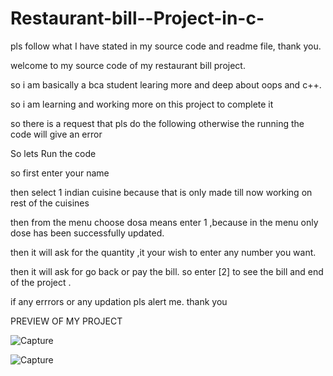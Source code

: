 # Restaurant-bill--Project-in-c-
pls follow what I have stated in my source code and readme file, thank you.


welcome to my source code of my restaurant bill project.

so i am basically a bca student learing more and deep about oops and c++.

so i am learning and working more on this project to complete it 

so there is a request that pls do the following otherwise the running the code will give an error

So lets Run the code

so first enter your name 

then select 1 indian cuisine  because that is only made till now working on rest of the 
cuisines 

then from the menu choose dosa means enter 1 ,because in the menu only dose has been 
successfully updated.

then it will ask for the quantity ,it your wish to enter any number you want.

then it will ask for go back or pay the bill. so enter [2] to see the bill
and end of the project .

if any errrors or any updation pls alert me.
thank you

PREVIEW OF MY PROJECT 


![Capture](https://user-images.githubusercontent.com/91976876/190955341-c7e36ef5-47d8-44fd-aa7d-215521deeaaa.PNG)

![Capture](https://user-images.githubusercontent.com/91976876/190955633-157ca741-1f1f-4bfe-9e43-07df66c42574.PNG)

